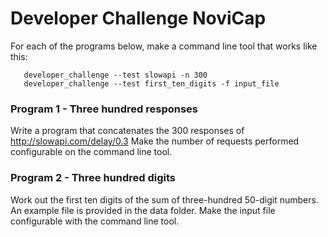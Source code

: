# Developer Challenge NoviCap

For each of the programs below, make a command line tool that works like this:
```
   developer_challenge --test slowapi -n 300
   developer_challenge --test first_ten_digits -f input_file
```

### Program 1 - Three hundred responses
Write a program that concatenates the 300 responses of http://slowapi.com/delay/0.3
Make the number of requests performed configurable on the command line tool.


### Program 2 - Three hundred digits
Work out the first ten digits of the sum of three-hundred 50-digit numbers.
An example file is provided in the data folder.
Make the input file configurable with the command line tool.
